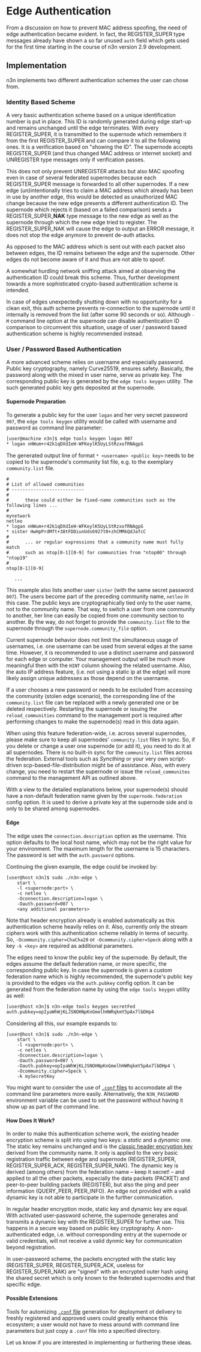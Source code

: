 # Edge Authentication

From a discussion on how to prevent MAC address spoofing, the need of edge authentication became evident. In fact, the REGISTER_SUPER type messages already have shown a so far unused `auth` field which gets used for the first time starting in the course of n3n version 2.9 development.

## Implementation

n3n implements two different authentication schemes the user can chose from.

### Identity Based Scheme

A very basic authentication scheme based on a unique identification number is put in place. This ID is randomly generated during edge start-up and remains unchanged until the edge terminates. With every REGISTER_SUPER, it is transmitted to the supernode which remembers it from the first REGISTER_SUPER and can compare it to all the following ones. It is a verification based on "showing the ID". The supernode accepts REGISTER_SUPER (and thus changed MAC address or internet socket) and UNREGISTER type messages only if verification passes.

This does not only prevent UNREGISTER attacks but also MAC spoofing even in case of several federated supernodes because each REGISTER_SUPER message is forwarded to all other supernodes. If a new edge (un)intentionally tries to claim a MAC address which already has been in use by another edge, this would be detected as unauthorized MAC change because the new edge presents a different authentication ID. The supernode which rejects it (based on a failed comparison) sends a REGISTER_SUPER_**NAK** type message to the new edge as well as the supernode through which the new edge tried to register. The REGISTER_SUPER_NAK will cause the edge to output an ERROR message, it does not stop the edge anymore to prevent de-auth attacks.

As opposed to the MAC address which is sent out with each packet also between edges, the ID remains between the edge and the supernode. Other edges do not become aware of it and thus are not able to spoof.

A somewhat hurdling network sniffing attack aimed at observing the authentication ID could break this scheme. Thus, further development towards a more sophisticated crypto-based authentication scheme is intended.

In case of edges unexpectedly shutting down with no opportunity for a clean exit, this auth scheme prevents re-connection to the supernode until it internally is removed from the list (after some 90 seconds or so). Although `-M` command line option at the supernode can disable authentication ID comparison to circumvent this situation, usage of user / password based authentication scheme is highly recommended instead.

### User / Password Based Authentication

A more advanced scheme relies on username and especially password. Public key
cryptography, namely Curve25519, ensures safety. Basically, the password along
with the mixed in user name, serve as private key. The corresponding public key
is generated by the `edge tools keygen` utility. The such generated public key
gets deposited at the supernode.

#### Supernode Preparation

To generate a public key for the user `logan` and her very secret password
`007`, the `edge tools keygen` utility would be called with username and
password as command line parameter:

```bash
[user@machine n3n]$ edge tools keygen logan 007
* logan nHWum+r42k1qDXdIeH-WFKeylK5UyLStRzxofRNAgpG
```

The generated output line of format `* <username> <public key>` needs to be copied to the supernode's community list file, e.g. to the  exemplary `community.list` file.

```
#
# List of allowed communities
# ---------------------------
#
#      these could either be fixed-name communities such as the following lines ...
#
mynetwork
netleo
* logan nHWum+r42k1qDXdIeH-WFKeylK5UyLStRzxofRNAgpG
* sister HwHpPrdMft+38tFDDiunUds6927t0+zhCMMkQdJafcC
#
#      ... or regular expressions that a community name must fully match
#      such as ntop[0-1][0-9] for communities from "ntop00" through "ntop19"
# 
ntop[0-1][0-9]

   ...
```

This example also lists another user `sister` (with the same secret password
`007`). The users become part of the preceding community name, `netleo` in this
case. The public keys are cryptographically tied only to the user name, not to
the community name. That way, to switch a user from one community to another,
her line can easily be copied from one community section to another. By the
way, do not forget to provide the `community.list` file to the supernode
through the `supernode.community_file` option.

Current supernode behavior does not limit the simultaneous usage of usernames,
i.e. one username can be used from several edges at the same time. However, it
is recommended to use a distinct username and password for each edge or
computer. Your management output will be much more meaningful then with the
`HINT` column showing the related username. Also, the auto IP address feature,
(i.e. not using a static ip at the edge) will more likely assign unique
addresses as those depend on the username.

If a user chooses a new password or needs to be excluded from accessing the community (stolen edge scenario), the corresponding line of the `community.list` file can be replaced with a newly generated one or be deleted respectively. Restarting the supernode or issuing the `reload_communities` command to the management port is required after performing changes to make the supernode(s) read in this data again.

When using this feature federation-wide, i.e. across several supernodes, please
make sure to keep all supernodes' `community.list` files in sync. So, if you
delete or change a user one supernode (or add it), you need to do it at all
supernodes. There is no built-in sync for the `community.list` files across the
federation. External tools such as _Syncthing_ or your very own script-driven
scp-based-file-distribution might be of assistance. Also, with every change,
you need to restart the supernode or issue the `reload_communites` command to
the management API as outlined above.

With a view to the detailed explanations below, your supernode(s) should have a
non-default federation name given by the `supernode.federation` config option.
It is used to derive a private key at the supernode side and is only to be
shared among supernodes.


#### Edge

The edge uses the `connection.description` option as the username.  This option
defaults to the local host name, which may not be the right value for your
environment.  The maximum length for the username is 15 characters.
The password is set with the `auth.password` options.

Continuing the given example, the edge could be invoked by:

```
[user@host n3n]$ sudo ./n3n-edge \
    start \
    -l <supernode:port> \
    -c netleo \
    -Oconnection.description=logan \
    -Oauth.password=007 \
    <any additional parameters>
```

Note that header encryption already is enabled automatically as this
authentication scheme heavily relies on it. Also, currently only the stream
ciphers work with this authentication scheme reliably in terms of security. So,
`-Ocommunity.cipher=ChaCha20` or `-Ocommunity.cipher=Speck` along with a key
`-k <key>` are required as additional parameters.

The edges need to know the public key of the supernode. By default, the edges
assume the default federation name, or more specific, the corresponding public
key. In case the supernode is given a custom federation name which is highly
recommended, the supernode's public key is provided to the edges via the
`auth.pubkey` config option. It can be generated from the federation name by
using the `edge tools keygen` utility as well:

```bash
[user@host n3n]$ n3n-edge tools keygen secretFed
auth.pubkey=opIyaWhWjKLJSNOHNpKnGmelhHWRqkmY5pAx7lbDHp4
```

Considering all this, our example expands to:

```
[user@host n3n]$ sudo ./n3n-edge \
    start \
    -l <supernode:port> \
    -c netleo \
    -Oconnection.description=logan \
    -Oauth.password=007 \
    -Oauth.pubkey=opIyaWhWjKLJSNOHNpKnGmelhHWRqkmY5pAx7lbDHp4 \
    -Ocommunity.cipher=Speck \
    -k mySecretKey
```

You might want to consider the use of [`.conf` files](ConfigurationFiles.md) to
accomodate all the command line parameters more easily. Alternatively, the
`N3N_PASSWORD` environment variable can be used to set the password without
having it show up as part of the command line.


#### How Does It Work?

In order to make this authentication scheme work, the existing header encryption scheme is split into using two keys: a _static_ and a _dynamic_ one. The static key remains unchanged and is the [classic header encryption key](Crypto.md#header) derived from the community name. It only is applied to the very basic registration traffic between edge and supernode (REGISTER_SUPER, REGISTER_SUPER_ACK, REGISTER_SUPER_NAK). The dynamic key is derived (among others) from the federation name – keep it secret! – and applied to all the other packets, especially the data packets (PACKET) and peer-to-peer building packets (REGISTER), but also the ping and peer information (QUERY_PEER, PEER_INFO). An edge not provided with a valid dynamic key is not able to participate in the further communication.

In regular header encryption mode, static key and dynamic key are equal. With activated user-password scheme, the supernode generates and transmits a dynamic key with the REGISTER_SUPER for further use. This happens in a secure way based on public key cryptography. A non-authenticated edge, i.e. without corresponding entry at the supernode or valid credentials, will not receive a valid dynmic key for communication beyond registration.

In user-password scheme, the packets encrypted with the static key (REGISTER_SUPER, REGISTER_SUPER_ACK, useless for REGISTER_SUPER_NAK) are "signed" with an encrypted outer hash using the shared secret which is only known to the federated supernodes and that specific edge.

#### Possible Extensions

Tools for automizing [`.conf` file](ConfigurationFiles.md) generation for deployment ot delivery to freshly registered and approved users could greatly enhance this ecosystem; a user would not have to mess around with command line parameters but just copy a `.conf` file into a specified directory.

Let us know if you are interested in implementing or furthering these ideas.
